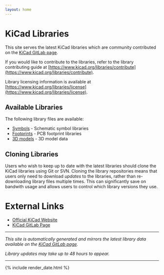 ```yaml
---
layout: home
---
```


# KiCad Libraries

This site serves the latest KiCad libraries which are community contributed on the [KiCad GitLab page](https://gitlab.com/kicad).

If you would like to contribute to the libraries, refer to the library contributing guide at [https://www.kicad.org/libraries/contribute](https://www.kicad.org/libraries/contribute).

Library licensing information is available at [https://www.kicad.org/libraries/license](https://www.kicad.org/libraries/license).

## Available Libraries

The following library files are available:

* [Symbols](/symbols) - Schematic symbol libraries
* [Footprints](/footprints) - PCB footprint libraries
* [3D models](/packages3d) - 3D model data

## Cloning Libraries

Users who wish to keep up to date with the latest libraries should clone the KiCad libraries using Git or SVN. Cloning the library repositories means that users only need to download _updates_ to the libraries, rather than re-downloading library files multiple times. This can significantly save on bandwith usage and allows users to control which library versions they use.

# External Links

* [Official KiCad Website](https://www.kicad.org)
* [KiCad GitLab Page](https://gitlab.com/kicad)

---

_This site is automatically generated and mirrors the latest library data available on the [KiCad GitLab page](https://gitlab.com/kicad)._

_Library updates may take up to 48 hours to appear._

---

{% include render_date.html %}
